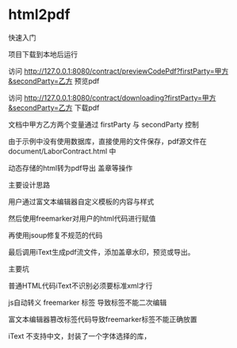 # html2pdf

快速入门 

项目下载到本地后运行

访问 http://127.0.0.1:8080/contract/previewCodePdf?firstParty=甲方&secondParty=乙方 预览pdf

访问 http://127.0.0.1:8080/contract/downloading?firstParty=甲方&secondParty=乙方 下载pdf

文档中甲方乙方两个变量通过 firstParty 与 secondParty 控制

由于示例中没有使用数据库，直接使用的文件保存，pdf源文件在 document/LaborContract.html 中 

动态存储的html转为pdf导出 盖章等操作

主要设计思路

用户通过富文本编辑器自定义模板的内容与样式

然后使用freemarker对用户的html代码进行赋值

再使用jsoup修复不规范的代码

最后调用iText生成pdf流文件，添加盖章水印，预览或导出。

主要坑

普通HTML代码iText不识别必须要标准xml才行

js自动转义 freemarker 标签 导致标签不能二次编辑

富文本编辑器篡改标签代码导致freemarker标签不能正确放置

iText 不支持中文，封装了一个字体选择的库，
